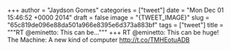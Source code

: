 
+++
author = "Jaydson Gomes"
categories = ["tweet"]
date = "Mon Dec 01 15:46:52 +0000 2014"
draft = false
image = "{TWEET_IMAGE}"
slug = "65c819de096e88da501a966e8395e6d373a883bf"
tags = ["tweet"]
title = """RT @eminetto: This can be..."""
+++
RT @eminetto: This can be huge! The Machine: A new kind of computer http://t.co/TMHEotuADB
